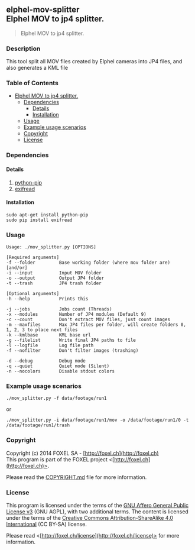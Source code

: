 ## elphel-mov-splitter<br />Elphel MOV to jp4 splitter.

>Elphel MOV to jp4 splitter.

### Description
This tool split all MOV files created by Elphel cameras into JP4 files, and also generates a KML file

### Table of Contents
- [Elphel MOV to jp4 splitter.](#user-content-elphel-mov-splitterelphel-mov-to-jp4-splitter)
    - [Dependencies](#user-content-dependencies)
        - [Details](#user-content-details)
        - [Installation](#user-content-installation)
    - [Usage](#user-content-usage)
    - [Example usage scenarios](#user-content-example-usage-scenarios)
    - [Copyright](#user-content-copyright)
    - [License](#user-content-license)

### Dependencies

#### Details

1. [python-pip](https://pypi.python.org/pypi/pip)
2. [exifread](https://pypi.python.org/pypi/ExifRead)

#### Installation

    sudo apt-get install python-pip
    sudo pip install exifread

### Usage
    Usage: ./mov_splitter.py [OPTIONS]

    [Required arguments]
    -f --folder         Base working folder (where mov folder are)
    [and/or]
    -i --input          Input MOV folder
    -o --output         Output JP4 folder
    -t --trash          JP4 trash folder

    [Optional arguments]
    -h --help           Prints this

    -j --jobs           Jobs count (Threads)
    -x --modules        Number of JP4 modules (Default 9)
    -c --count          Don't extract MOV files, just count images
    -m --maxfiles       Max JP4 files per folder, will create folders 0, 1, 2, 3 to place next files
    -k --kmlbase        KML base url
    -g --filelist       Write final JP4 paths to file
    -l --logfile        Log file path
    -f --nofilter       Don't filter images (trashing)

    -d --debug          Debug mode
    -q --quiet          Quiet mode (Silent)
    -n --nocolors       Disable stdout colors



### Example usage scenarios
    ./mov_splitter.py -f data/footage/run1
or

    ./mov_splitter.py -i data/footage/run1/mov -o /data/footage/run1/0 -t /data/footage/run1/trash

### Copyright

Copyright (c) 2014 FOXEL SA - [http://foxel.ch](http://foxel.ch)<br />
This program is part of the FOXEL project <[http://foxel.ch](http://foxel.ch)>.

Please read the [COPYRIGHT.md](COPYRIGHT.md) file for more information.


### License

This program is licensed under the terms of the
[GNU Affero General Public License v3](http://www.gnu.org/licenses/agpl.html)
(GNU AGPL), with two additional terms. The content is licensed under the terms
of the
[Creative Commons Attribution-ShareAlike 4.0 International](http://creativecommons.org/licenses/by-sa/4.0/)
(CC BY-SA) license.

Please read <[http://foxel.ch/license](http://foxel.ch/license)> for more
information.
